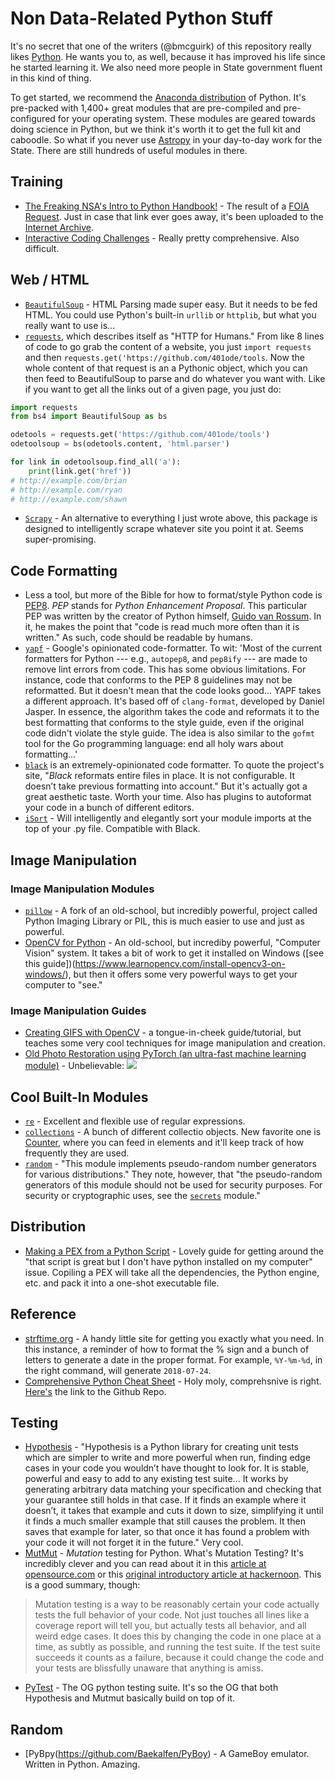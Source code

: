 # Non Data-Related Python Stuff

It's no secret that one of the writers (@bmcguirk) of this repository really likes [Python](http://www.python.org). He wants you to, as well, because it has improved his life since he started learning it. We also need more people in State government fluent in this kind of thing.

To get started, we recommend the [Anaconda distribution](https://www.anaconda.com/distribution/) of Python. It's pre-packed with 1,400+  great modules that are pre-compiled and pre-configured for your operating system. These modules are geared towards doing science in Python, but we think it's worth it to get the full kit and caboodle. So what if you never use [Astropy](http://www.astropy.org/) in your day-to-day work for the State. There are still hundreds of useful modules in there.

## Training

- [The Freaking NSA's Intro to Python Handbook!](https://nsa.sfo2.digitaloceanspaces.com/comp3321.pdf) - The result of a [FOIA Request](https://twitter.com/chris_swenson/status/1225836060938125313). Just in case that link ever goes away, it's been uploaded to the [Internet Archive](https://archive.org/details/comp3321/page/n4/mode/2up).
- [Interactive Coding Challenges](https://github.com/donnemartin/interactive-coding-challenges) - Really pretty comprehensive. Also difficult.

## Web / HTML

- [`BeautifulSoup`](https://www.crummy.com/software/BeautifulSoup/) - HTML Parsing made super easy. But it needs to be fed HTML. You could use Python's built-in `urllib` or `httplib`, but what you really want to use is...
- [`requests`](http://docs.python-requests.org/en/master/), which describes itself as "HTTP for Humans." From like 8 lines of code to go grab the content of a website, you just `import requests` and then `requests.get('https://github.com/401ode/tools`. Now the whole content of that request is an a Pythonic object, which you can then feed to BeautifulSoup to parse and do whatever you want with. Like if you want to get all the links out of a given page, you just do:

```python
import requests
from bs4 import BeautifulSoup as bs

odetools = requests.get('https://github.com/401ode/tools')
odetoolsoup = bs(odetools.content, 'html.parser')

for link in odetoolsoup.find_all('a'):
    print(link.get('href'))
# http://example.com/brian
# http://example.com/ryan
# http://example.com/shawn
```

- [`Scrapy`](https://scrapy.org/) - An alternative to everything I just wrote above, this package is designed to intelligently scrape whatever site you point it at. Seems super-promising.

## Code Formatting

- Less a tool, but more of the Bible for how to format/style Python code is [PEP8](https://www.python.org/dev/peps/pep-0008/?). *PEP* stands for *Python Enhancement Proposal*. This particular PEP was written by the creator of Python himself, [Guido van Rossum](https://gvanrossum.github.io/). In it, he makes the point that "code is read much more often than it is written." As such, code should be readable by humans.
- [`yapf`](https://github.com/google/yapf) - Google's opinionated code-formatter. To wit: 'Most of the current formatters for Python --- e.g., `autopep8`, and `pep8ify` --- are made to remove lint errors from code. This has some obvious limitations. For instance, code that conforms to the PEP 8 guidelines may not be reformatted. But it doesn't mean that the code looks good... YAPF takes a different approach. It's based off of `clang-format`, developed by Daniel Jasper. In essence, the algorithm takes the code and reformats it to the best formatting that conforms to the style guide, even if the original code didn't violate the style guide. The idea is also similar to the `gofmt` tool for the Go programming language: end all holy wars about formatting...'
- [`black`](https://github.com/ambv/black) is an extremely-opinionated code formatter. To quote the project's site, "*Black* reformats entire files in place. It is not configurable. It doesn’t take previous formatting into account." But it's actually got a great aesthetic taste. Worth your time. Also has plugins to autoformat your code in a bunch of different editors.
- [`iSort`](https://pypi.org/project/isort/) - Will intelligently and elegantly sort your module imports at the top of your .py file. Compatible with Black.

## Image Manipulation

### Image Manipulation Modules

- [`pillow`](https://pillow.readthedocs.io/en/5.2.x/) - A fork of an old-school, but incredibly powerful, project called Python Imaging Library or PIL, this is much easier to use and just as powerful.
- [OpenCV for Python](https://docs.opencv.org/3.3.0/d0/de3/tutorial_py_intro.html) - An old-school, but incrediby powerful, "Computer Vision" system. It takes a bit of work to get it installed on Windows ([see this guide])(https://www.learnopencv.com/install-opencv3-on-windows/), but then it offers some very powerful ways to get your computer to "see."

### Image Manipulation Guides

- [Creating GIFS with OpenCV](https://www.pyimagesearch.com/2018/11/05/creating-gifs-with-opencv/) - a tongue-in-cheek guide/tutorial, but teaches some very cool techniques for image manipulation and creation.
- [Old Photo Restoration using PyTorch (an ultra-fast machine learning module)](https://github.com/microsoft/Bringing-Old-Photos-Back-to-Life) - Unbelievable: <img src="https://github.com/microsoft/Bringing-Old-Photos-Back-to-Life/raw/master/imgs/0001.jpg" />

## Cool Built-In Modules

- [`re`](https://docs.python.org/3/library/re.html) - Excellent and flexible use of regular expressions.
- [`collections`](https://docs.python.org/3/library/collections.html) - A bunch of different collectio objects. New favorite one is [Counter](https://docs.python.org/3/library/collections.html#collections.Counter), where you can feed in elements and it'll keep track of how frequently they are used.
- [`random`](https://docs.python.org/3/library/random.html) - "This module implements pseudo-random number generators for various distributions." They note, however, that "the pseudo-random generators of this module should not be used for security purposes. For security or cryptographic uses, see the [`secrets`](https://docs.python.org/3/library/secrets.html#module-secrets) module."

## Distribution

- [Making a PEX from a Python Script](https://peterdemin.github.io/script-to-pex.html) - Lovely guide for getting around the "that script is great but I don't have python installed on my computer" issue. Copiling a PEX will take all the dependencies, the Python engine, etc. and pack it into a one-shot executable file.

## Reference

- [strftime.org](http://strftime.org/) - A handy little site for getting you exactly what you need. In this instance, a reminder of how to format the % sign and a bunch of letters to generate a date in the proper format. For example, `%Y-%m-%d`, in the right command, will generate `2018-07-24`.
- [Comprehensive Python Cheat Sheet](https://gto76.github.io/python-cheatsheet/) - Holy moly, comprehsnive is right. [Here's](https://github.com/gto76/python-cheatsheet) the link to the Github Repo.

## Testing

- [Hypothesis](https://hypothesis.readthedocs.io/en/latest/) - "Hypothesis is a Python library for creating unit tests which are simpler to write and more powerful when run, finding edge cases in your code you wouldn’t have thought to look for. It is stable, powerful and easy to add to any existing test suite... It works by generating arbitrary data matching your specification and checking that your guarantee still holds in that case. If it finds an example where it doesn’t, it takes that example and cuts it down to size, simplifying it until it finds a much smaller example that still causes the problem. It then saves that example for later, so that once it has found a problem with your code it will not forget it in the future." Very cool.
- [MutMut](https://github.com/boxed/mutmut) - *Mutation* testing for Python. What's Mutation Testing? It's incredibly clever and you can read about it in this [article at opensource.com](https://opensource.com/article/20/7/mutmut-python) or this [original introductory article at hackernoon](https://hackernoon.com/mutmut-a-python-mutation-testing-system-9b9639356c78). This is a good summary, though:

> Mutation testing is a way to be reasonably certain your code actually tests the full behavior of your code. Not just touches all lines like a coverage report will tell you, but actually tests all behavior, and all weird edge cases. It does this by changing the code in one place at a time, as subtly as possible, and running the test suite. If the test suite succeeds it counts as a failure, because it could change the code and your tests are blissfully unaware that anything is amiss.

- [PyTest](https://docs.pytest.org/en/stable/contents.html) - The OG python testing suite. It's so the OG that both Hypothesis and Mutmut basically build on top of it.

## Random

- [PyBpy(https://github.com/Baekalfen/PyBoy) - A GameBoy emulator. Written in Python. Amazing. 
